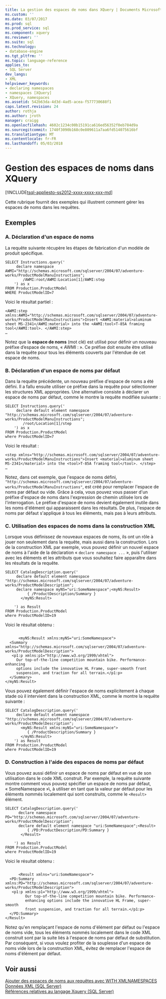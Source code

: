 ```yaml
---
title: La gestion des espaces de noms dans XQuery | Documents Microsoft
ms.custom: ''
ms.date: 03/07/2017
ms.prod: sql
ms.prod_service: sql
ms.component: xquery
ms.reviewer: ''
ms.suite: sql
ms.technology:
- database-engine
ms.tgt_pltfrm: ''
ms.topic: language-reference
applies_to:
- SQL Server
dev_langs:
- XML
helpviewer_keywords:
- declaring namespaces
- namespaces [XQuery]
- XQuery, namespaces
ms.assetid: 542b63da-4d3d-4ad5-acea-f577730688f1
caps.latest.revision: 24
author: rothja
ms.author: jroth
manager: craigg
ms.openlocfilehash: 4602c1234c00b15191ca616ed56352f0eb784d9a
ms.sourcegitcommit: 1740f3090b168c0e809611a7aa6fd514075616bf
ms.translationtype: MT
ms.contentlocale: fr-FR
ms.lasthandoff: 05/03/2018
---
```

# <a name="handling-namespaces-in-xquery"></a>Gestion des espaces de noms dans XQuery
[!INCLUDE[tsql-appliesto-ss2012-xxxx-xxxx-xxx-md](../includes/tsql-appliesto-ss2012-xxxx-xxxx-xxx-md.md)]

  Cette rubrique fournit des exemples qui illustrent comment gérer les espaces de noms dans les requêtes.  
  
## <a name="examples"></a>Exemples  
  
### <a name="a-declaring-a-namespace"></a>A. Déclaration d'un espace de noms  
 La requête suivante récupère les étapes de fabrication d'un modèle de produit spécifique.  
  
```  
SELECT Instructions.query('  
     declare namespace AWMI="http://schemas.microsoft.com/sqlserver/2004/07/adventure-works/ProductModelManuInstructions";  
        /AWMI:root/AWMI:Location[1]/AWMI:step  
    ') as x  
FROM Production.ProductModel  
WHERE ProductModelID=7  
```  
  
 Voici le résultat partiel :  
  
```  
<AWMI:step xmlns:AWMI="http://schemas.microsoft.com/sqlserver/2004/07/adventure-works/ProductModelManuInstructions">Insert <AWMI:material>aluminum sheet MS-2341</AWMI:material> into the <AWMI:tool>T-85A framing tool</AWMI:tool>. </AWMI:step>  
…  
```  
  
 Notez que la **espace de noms** (mot clé) est utilisé pour définir un nouveau préfixe d’espace de noms, « AWMI : ». Ce préfixe doit ensuite être utilisé dans la requête pour tous les éléments couverts par l'étendue de cet espace de noms.  
  
### <a name="b-declaring-a-default-namespace"></a>B. Déclaration d'un espace de noms par défaut  
 Dans la requête précédente, un nouveau préfixe d'espace de noms a été défini. Il a fallu ensuite utiliser ce préfixe dans la requête pour sélectionner les structures XML appropriées. Une alternative consiste à déclarer un espace de noms par défaut, comme le montre la requête modifiée suivante :  
  
```  
SELECT Instructions.query('  
     declare default element namespace "http://schemas.microsoft.com/sqlserver/2004/07/adventure-works/ProductModelManuInstructions";  
        /root/Location[1]/step  
    ') as x  
FROM Production.ProductModel  
where ProductModelID=7  
```  
  
 Voici le résultat :  
  
```  
<step xmlns="http://schemas.microsoft.com/sqlserver/2004/07/adventure-works/ProductModelManuInstructions">Insert <material>aluminum sheet MS-2341</material> into the <tool>T-85A framing tool</tool>. </step>  
…  
```  
  
 Notez, dans cet exemple, que l'espace de noms défini, `"http://schemas.microsoft.com/sqlserver/2004/07/adventure-works/ProductModelManuInstructions"`, est créé pour remplacer l'espace de noms par défaut ou vide. Grâce à cela, vous pouvez vous passer d'un préfixe d'espace de noms dans l'expression de chemin utilisée lors de l'interrogation. Le préfixe d'espace de noms devient également inutile dans les noms d'élément qui apparaissent dans les résultats. De plus, l'espace de noms par défaut s'applique à tous les éléments, mais pas à leurs attributs.  
  
### <a name="c-using-namespaces-in-xml-construction"></a>C. Utilisation des espaces de noms dans la construction XML  
 Lorsque vous définissez de nouveaux espaces de noms, ils ont un rôle à jouer non seulement dans la requête, mais aussi dans la construction. Lors de la construction XML par exemple, vous pouvez définir un nouvel espace de noms à l'aide de la déclaration « `declare namespace ...` », puis l'utiliser avec les éléments et les attributs que vous souhaitez faire apparaître dans les résultats de la requête.  
  
```  
SELECT CatalogDescription.query('  
     declare default element namespace "http://schemas.microsoft.com/sqlserver/2004/07/adventure-works/ProductModelDescription";  
     declare namespace myNS="uri:SomeNamespace";<myNS:Result>  
          { /ProductDescription/Summary }  
       </myNS:Result>  
  
    ') as Result  
FROM Production.ProductModel  
where ProductModelID=19  
```  
  
 Voici le résultat obtenu :  
  
```  
  
      <myNS:Result xmlns:myNS="uri:SomeNamespace">  
  <Summary xmlns="http://schemas.microsoft.com/sqlserver/2004/07/adventure-works/ProductModelDescription">  
   <p1:p xmlns:p1="http://www.w3.org/1999/xhtml">  
     Our top-of-the-line competition mountain bike. Performance-enhancing   
     options include the innovative HL Frame, super-smooth front   
     suspension, and traction for all terrain.</p1:p>  
  </Summary>  
</myNS:Result>  
```  
  
 Vous pouvez également définir l'espace de noms explicitement à chaque stade où il intervient dans la construction XML, comme le montre la requête suivante :  
  
```  
SELECT CatalogDescription.query('  
     declare default element namespace "http://schemas.microsoft.com/sqlserver/2004/07/adventure-works/ProductModelDescription";  
       <myNS:Result xmlns:myNS="uri:SomeNamespace">  
          { /ProductDescription/Summary }  
       </myNS:Result>  
    ') as Result  
FROM Production.ProductModel  
where ProductModelID=19  
```  
  
### <a name="d-construction-using-default-namespaces"></a>D. Construction à l'aide des espaces de noms par défaut  
 Vous pouvez aussi définir un espace de noms par défaut en vue de son utilisation dans le code XML construit. Par exemple, la requête suivante montre comment vous pouvez spécifier un espace de noms par défaut, « SomeNamespace »\\, à utiliser en tant que la valeur par défaut pour les éléments nommés localement qui sont construits, comme le `<Result>` élément.  
  
```  
SELECT CatalogDescription.query('  
      declare namespace PD="http://schemas.microsoft.com/sqlserver/2004/07/adventure-works/ProductModelDescription";  
      declare default element namespace "uri:SomeNamespace";<Result>  
          { /PD:ProductDescription/PD:Summary }  
       </Result>  
  
    ') as Result  
FROM Production.ProductModel  
where ProductModelID=19  
```  
  
 Voici le résultat obtenu :  
  
```  
  
      <Result xmlns="uri:SomeNamespace">  
  <PD:Summary xmlns:PD="http://schemas.microsoft.com/sqlserver/2004/07/adventure-works/ProductModelDescription">  
   <p1:p xmlns:p1="http://www.w3.org/1999/xhtml">  
         Our top-of-the-line competition mountain bike. Performance-  
         enhancing options include the innovative HL Frame, super-smooth   
         front suspension, and traction for all terrain.</p1:p>  
  </PD:Summary>  
</Result>  
```  
  
 Notez qu'en remplaçant l'espace de noms d'élément par défaut ou l'espace de noms vide, tous les éléments nommés localement dans le code XML construit sont par la suite liés à l'espace de noms par défaut de substitution. Par conséquent, si vous voulez profiter de la souplesse d'un espace de noms vide lors de la construction XML, évitez de remplacer l'espace de noms d'élément par défaut.  
  
## <a name="see-also"></a>Voir aussi  
 [Ajouter des espaces de noms aux requêtes avec WITH XMLNAMESPACES](../relational-databases/xml/add-namespaces-to-queries-with-with-xmlnamespaces.md)   
 [Données XML &#40;SQL Server&#41;](../relational-databases/xml/xml-data-sql-server.md)   
 [Références relatives au langage Xquery &#40;SQL Server&#41;](../xquery/xquery-language-reference-sql-server.md)  
  
  

